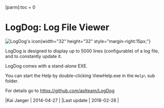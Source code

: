[parm]:toc = 0

# LogDog: Log File Viewer

![LogDog's icon](http://misc.aplteam.com/LogDog.ico){width="32" height="32" style="margin-right:15px;"}


LogDog is designed to display up to 5000 lines (configurable) of a log file, and to constantly update it.

LogDog comes with a stand-alone EXE. 

You can start the Help by double-clicking ViewHelp.exe in the `Help\` sub folder.
    
For details go to <https://github.com/aplteam/LogDog>
    
|Kai Jaeger  | 2014-04-27 |
|Last update | 2018-02-28 |